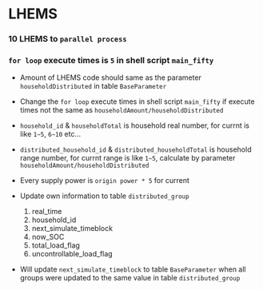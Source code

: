 # LHEMS
### 10 LHEMS to `parallel process`
### `for loop` execute times is `5` in shell script `main_fifty`

* Amount of LHEMS code should same as the parameter `householdDistributed` in table `BaseParameter`
* Change the `for loop` execute times in shell script `main_fifty` if execute times not the same as `householdAmount/householdDistributed`
* `household_id` & `householdTotal` is household real number, for currnt is like `1~5`, `6~10` etc...
* `distributed_household_id` & `distributed_householdTotal` is household range number, for currnt range is like `1~5`, calculate by parameter `householdAmount/householdDistributed`
* Every supply power is `origin power * 5` for current
* Update own information to table `distributed_group`
  1. real_time
  2. household_id
  3. next_simulate_timeblock
  4. now_SOC
  5. total_load_flag
  6. uncontrollable_load_flag

* Will update `next_simulate_timeblock` to table `BaseParameter` when all groups were updated to the same value in table `distributed_group`